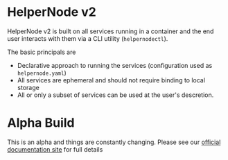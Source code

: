 # HelperNode v2

HelperNode v2 is built on all services running in a container and the end user interacts with them via a CLI utility (`helpernodectl`).

The basic principals are

* Declarative approach to running the services (configuration used as `helpernode.yaml`)
* All services are ephemeral and should not require binding to local storage
* All or only a subset of services can be used at the user's descretion.


# Alpha Build

This is an alpha and things are constantly changing. Please see our [official documentation site](https://redhatofficial.github.io/ocp4-helpernode) for full details
